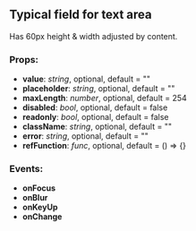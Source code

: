## **Typical field for text area**

Has 60px height & width adjusted by content.

### Props:

- **value**: _string_, optional, default = ""
- **placeholder**: _string_, optional, default = ""
- **maxLength**: _number_, optional, default = 254
- **disabled**: _bool_, optional, default = false
- **readonly**: _bool_, optional, default = false
- **className**: _string_, optional, default = ""
- **error**: _string_, optional, default = ""
- **refFunction**: _func_, optional, default = () => {}

### Events:

- **onFocus**
- **onBlur**
- **onKeyUp**
- **onChange**
